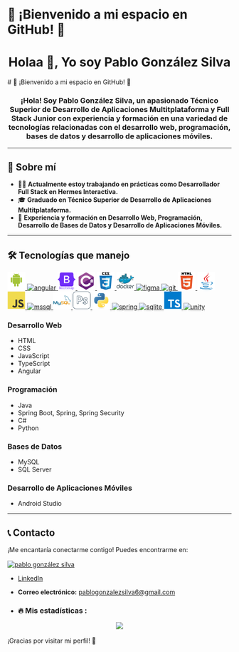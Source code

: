 # 🚀 ¡Bienvenido a mi espacio en GitHub! 🚀


<h1 align="center">Holaa 👋, Yo soy Pablo González Silva</h1>
# 🚀 ¡Bienvenido a mi espacio en GitHub! 🚀
<h3 align="center">¡Hola! Soy <b>Pablo González Silva</b>, un apasionado <b>Técnico Superior de Desarrollo de Aplicaciones Multitplataforma</b> y <b>Full Stack Junior</b> con experiencia y formación en una variedad de tecnologías relacionadas con el desarrollo web, programación, bases de datos y desarrollo de aplicaciones móviles.</h3>

---

## 📝 Sobre mí

- 👨‍💻 **Actualmente estoy trabajando en prácticas como Desarrollador Full Stack en Hermes Interactiva.**
- 🎓 **Graduado en Técnico Superior de Desarrollo de Aplicaciones Multitplataforma.**
- 💼 **Experiencia y formación en Desarrollo Web, Programación, Desarrollo de Bases de Datos y Desarrollo de Aplicaciones Móviles.**

---



## 🛠️ Tecnologías que manejo

<p align="left"> <a href="https://developer.android.com" target="_blank" rel="noreferrer"> <img src="https://raw.githubusercontent.com/devicons/devicon/master/icons/android/android-original-wordmark.svg" alt="android" width="40" height="40"/> </a> <a href="https://angular.io" target="_blank" rel="noreferrer"> <img src="https://angular.io/assets/images/logos/angular/angular.svg" alt="angular" width="40" height="40"/> </a> <a href="https://getbootstrap.com" target="_blank" rel="noreferrer"> <img src="https://raw.githubusercontent.com/devicons/devicon/master/icons/bootstrap/bootstrap-plain-wordmark.svg" alt="bootstrap" width="40" height="40"/> </a> <a href="https://www.w3schools.com/cs/" target="_blank" rel="noreferrer"> <img src="https://raw.githubusercontent.com/devicons/devicon/master/icons/csharp/csharp-original.svg" alt="csharp" width="40" height="40"/> </a> <a href="https://www.w3schools.com/css/" target="_blank" rel="noreferrer"> <img src="https://raw.githubusercontent.com/devicons/devicon/master/icons/css3/css3-original-wordmark.svg" alt="css3" width="40" height="40"/> </a> <a href="https://www.docker.com/" target="_blank" rel="noreferrer"> <img src="https://raw.githubusercontent.com/devicons/devicon/master/icons/docker/docker-original-wordmark.svg" alt="docker" width="40" height="40"/> </a> <a href="https://www.figma.com/" target="_blank" rel="noreferrer"> <img src="https://www.vectorlogo.zone/logos/figma/figma-icon.svg" alt="figma" width="40" height="40"/> </a> <a href="https://git-scm.com/" target="_blank" rel="noreferrer"> <img src="https://www.vectorlogo.zone/logos/git-scm/git-scm-icon.svg" alt="git" width="40" height="40"/> </a> <a href="https://www.w3.org/html/" target="_blank" rel="noreferrer"> <img src="https://raw.githubusercontent.com/devicons/devicon/master/icons/html5/html5-original-wordmark.svg" alt="html5" width="40" height="40"/> </a> <a href="https://www.java.com" target="_blank" rel="noreferrer"> <img src="https://raw.githubusercontent.com/devicons/devicon/master/icons/java/java-original.svg" alt="java" width="40" height="40"/> </a> <a href="https://developer.mozilla.org/en-US/docs/Web/JavaScript" target="_blank" rel="noreferrer"> <img src="https://raw.githubusercontent.com/devicons/devicon/master/icons/javascript/javascript-original.svg" alt="javascript" width="40" height="40"/> </a> <a href="https://www.microsoft.com/en-us/sql-server" target="_blank" rel="noreferrer"> <img src="https://www.svgrepo.com/show/303229/microsoft-sql-server-logo.svg" alt="mssql" width="40" height="40"/> </a> <a href="https://www.mysql.com/" target="_blank" rel="noreferrer"> <img src="https://raw.githubusercontent.com/devicons/devicon/master/icons/mysql/mysql-original-wordmark.svg" alt="mysql" width="40" height="40"/> </a> <a href="https://www.photoshop.com/en" target="_blank" rel="noreferrer"> <img src="https://raw.githubusercontent.com/devicons/devicon/master/icons/photoshop/photoshop-line.svg" alt="photoshop" width="40" height="40"/> </a> <a href="https://www.python.org" target="_blank" rel="noreferrer"> <img src="https://raw.githubusercontent.com/devicons/devicon/master/icons/python/python-original.svg" alt="python" width="40" height="40"/> </a> <a href="https://spring.io/" target="_blank" rel="noreferrer"> <img src="https://www.vectorlogo.zone/logos/springio/springio-icon.svg" alt="spring" width="40" height="40"/> </a> <a href="https://www.sqlite.org/" target="_blank" rel="noreferrer"> <img src="https://www.vectorlogo.zone/logos/sqlite/sqlite-icon.svg" alt="sqlite" width="40" height="40"/> </a> <a href="https://www.typescriptlang.org/" target="_blank" rel="noreferrer"> <img src="https://raw.githubusercontent.com/devicons/devicon/master/icons/typescript/typescript-original.svg" alt="typescript" width="40" height="40"/> </a> <a href="https://unity.com/" target="_blank" rel="noreferrer"> <img src="https://www.vectorlogo.zone/logos/unity3d/unity3d-icon.svg" alt="unity" width="40" height="40"/> </a> </p>

### Desarrollo Web
- HTML
- CSS
- JavaScript
- TypeScript
- Angular

### Programación
- Java
- Spring Boot, Spring, Spring Security
- C#
- Python

### Bases de Datos
- MySQL
- SQL Server

### Desarrollo de Aplicaciones Móviles
- Android Studio

---

## 📞 Contacto

¡Me encantaría conectarme contigo! Puedes encontrarme en:
<p align="left">
<a href="https://linkedin.com/in/pablo gonzález silva" target="blank"><img align="center" src="https://raw.githubusercontent.com/rahuldkjain/github-profile-readme-generator/master/src/images/icons/Social/linked-in-alt.svg" alt="pablo gonzález silva" height="30" width="40" /></a>
</p>

- [LinkedIn](https://www.linkedin.com/in/pablo-gonz%C3%A1lez-silva-/)
- **Correo electrónico:** pablogonzalezsilva6@gmail.com

- ### :fire: Mis estadísticas :
<div align="center">
  <img src="https://github-readme-stats.vercel.app/api/top-langs/?username=PabloGonz68&layout=compact&theme=vision-friendly-dark" width="600"/>
</div>
  
¡Gracias por visitar mi perfil! 🌟
